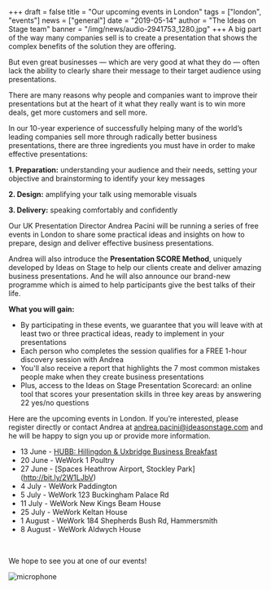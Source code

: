 +++
draft = false
title = "Our upcoming events in London"
tags = ["london", "events"]
news = ["general"]
date = "2019-05-14"
author = "The Ideas on Stage team"
banner = "/img/news/audio-2941753_1280.jpg"
+++
A big part of the way many companies sell is to create a presentation that shows the complex benefits of the solution they are offering.

But even great businesses — which are very good at what they do — often lack the ability to clearly share their message to their target audience using presentations.

There are many reasons why people and companies want to improve their presentations but at the heart of it what they really want is to win more deals, get more customers and sell more.

In our 10-year experience of successfully helping many of the world’s leading companies sell more through radically better business presentations, there are three ingredients you must have in order to make effective presentations:

**1. Preparation:** understanding your audience and their needs, setting your objective and brainstorming to identify your key messages

**2. Design:** amplifying your talk using memorable visuals

**3. Delivery:** speaking comfortably and confidently

Our UK Presentation Director Andrea Pacini will be running a series of free events in London to share some practical ideas and insights on how to prepare, design and deliver effective business presentations. 

Andrea will also introduce the **Presentation SCORE Method**, uniquely developed by Ideas on Stage to help our clients create and deliver amazing business presentations. And he will also announce our brand-new programme which is aimed to help participants give the best talks of their life.

**What you will gain:**

* By participating in these events, we guarantee that you will leave with at least two or three practical ideas, ready to implement in your presentations
* Each person who completes the session qualifies for a FREE 1-hour discovery session with Andrea
* You'll also receive a report that highlights the 7 most common mistakes people make when they create business presentations
* Plus, access to the Ideas on Stage Presentation Scorecard: an online tool that scores your presentation skills in three key areas by answering 22 yes/no questions

Here are the upcoming events in London. If you’re interested, please register directly or contact Andrea at andrea.pacini@ideasonstage.com and he will be happy to sign you up or provide more information. 

* 13 June - [HUBB: Hillingdon & Uxbridge Business Breakfast](https://www.wardwilliams.co.uk/events/posts/2019/hubb-hillingdon-uxbridge-business-breakfast/hubb-hillingdon-uxbridge-business-breakfast-13th-june-2019/) 
* 20 June - WeWork 1 Poultry 
* 27 June - [Spaces Heathrow Airport, Stockley Park] (http://bit.ly/2W1LJbV) 
* 4 July - WeWork Paddington
* 5 July - WeWork 123 Buckingham Palace Rd   
* 11 July - WeWork New Kings Beam House 
* 25 July - WeWork Keltan House    
* 1 August - WeWork 184 Shepherds Bush Rd, Hammersmith
* 8 August - WeWork Aldwych House

<p>&nbsp;</p>

We hope to see you at one of our events!

![microphone](/img/news/audio-2941753_1280.jpg)
